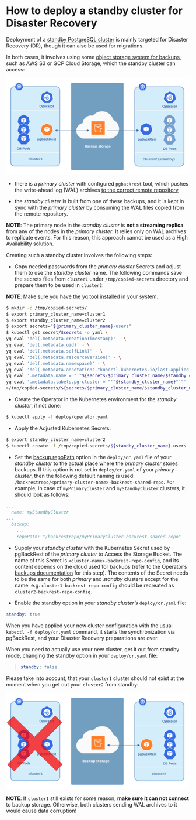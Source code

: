 # How to deploy a standby cluster for Disaster Recovery

Deployment of a [standby PostgreSQL cluster](https://www.postgresql.org/docs/12/warm-standby.html)
is mainly targeted for Disaster Recovery (DR), though it can also be used for
migrations.

In both cases, it involves using some [object storage system for backups](backups.md#backups),
such as AWS S3 or GCP Cloud Storage, which the standby cluster can access:



![image](assets/images/dr1.svg)


* there is a *primary cluster* with configured `pgbackrest` tool, which pushes
the write-ahead log (WAL) archives [to the correct remote repository](backups.md#backups-pgbackrest-repository),


* the *standby cluster* is built from one of these backups, and it is kept in
sync with the *primary cluster* by consuming the WAL files copied from the
remote repository.

**NOTE**: The primary node in the *standby cluster* is
**not a streaming replica** from any of the nodes in the *primary cluster*.
It relies only on WAL archives to replicate events. For this reason, this
approach cannot be used as a High Availability solution.

Creating such a standby cluster involves the following steps:


* Copy needed passwords from the *primary cluster* Secrets and adjust them to
use the *standby cluster* name. The following commands save the secrets
files from `cluster1` under `/tmp/copied-secrets` directory and prepare
them to be used in `cluster2`:

**NOTE**: Make sure you have the [yq tool installed](https://github.com/mikefarah/yq/#install)
in your system.

```bash
$ mkdir -p /tmp/copied-secrets/
$ export primary_cluster_name=cluster1
$ export standby_cluster_name=cluster2
$ export secrets="${primary_cluster_name}-users"
$ kubectl get secret/$secrets -o yaml \
yq eval 'del(.metadata.creationTimestamp)' - \
yq eval 'del(.metadata.uid)' - \
yq eval 'del(.metadata.selfLink)' - \
yq eval 'del(.metadata.resourceVersion)' - \
yq eval 'del(.metadata.namespace)' - \
yq eval 'del(.metadata.annotations."kubectl.kubernetes.io/last-applied-configuration")' - \
yq eval '.metadata.name = "'"${secrets/$primary_cluster_name/$standby_cluster_name}"'"' - \
yq eval '.metadata.labels.pg-cluster = "'"${standby_cluster_name}"'"' - \
>/tmp/copied-secrets/${secrets/$primary_cluster_name/$standby_cluster_name}
```


* Create the Operator in the Kubernetes environment for the *standby cluster*,
if not done:

```bash
$ kubectl apply -f deploy/operator.yaml
```


* Apply the Adjusted Kubernetes Secrets:

```bash
$ export standby_cluster_name=cluster2
$ kubectl create -f /tmp/copied-secrets/${standby_cluster_name}-users
```


* Set the [backup.repoPath](operator.md#backup-repopath) option in the
`deploy/cr.yaml` file of your *standby cluster* to the actual place where
the *primary cluster* stores backups. If this option is not set in
`deploy/cr.yaml` of your *primary cluster*, then the following default
naming is used: `/backrestrepo/<primary-cluster-name>-backrest-shared-repo`.
For example, in case of `myPrimaryCluster` and `myStandbyCluster`
clusters, it should look as follows:

```yaml
...
  name: myStandbyCluster
...
  backup:
    ...
    repoPath: "/backrestrepo/myPrimaryCluster-backrest-shared-repo"
```


* Supply your *standby cluster* with the Kubernetes Secret used by pgBackRest of
the *primary cluster* to Access the Storage Bucket. The name of this Secret is
`<cluster-name>-backrest-repo-config`, and its content depends on the cloud
used for backups (refer to the Operator’s [backups documentation](backups.md#backups)
for this step). The contents of the Secret needs to be the same for both
*primary* and *standby* clusters except for the name: e.g.
`cluster1-backrest-repo-config` should be recreated as
`cluster2-backrest-repo-config`.


* Enable the standby option in your *standby cluster’s* `deploy/cr.yaml` file:

```yaml
standby: true
```

When you have applied your new cluster configuration with the usual
`kubectl -f deploy/cr.yaml` command, it starts the synchronization via
pgBackRest, and your Disaster Recovery preparations are over.

When you need to actually use your new cluster, get it out from standby mode,
changing the standby option in your `deploy/cr.yaml` file:

> ```yaml
> standby: false
> ```

Please take into account, that your `cluster1` cluster should not exist at the
moment when you get out your `cluster2` from standby:



![image](assets/images/dr2.svg)

**NOTE**: If `cluster1` still exists for some reason,
**make sure it can not connect** to backup storage. Otherwise, both
clusters sending WAL archives to it would cause data corruption!
